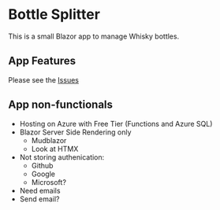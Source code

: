# Bottle Splitter

This is a small Blazor app to manage Whisky bottles.

## App Features

Please see the [Issues](https://github.com/adamhathcock/bottle-splitter/issues)

## App non-functionals

- Hosting on Azure with Free Tier (Functions and Azure SQL)
- Blazor Server Side Rendering only
  - Mudblazor
  - Look at HTMX
- Not storing authenication:
  - Github
  - Google
  - Microsoft?
- Need emails
- Send email?
